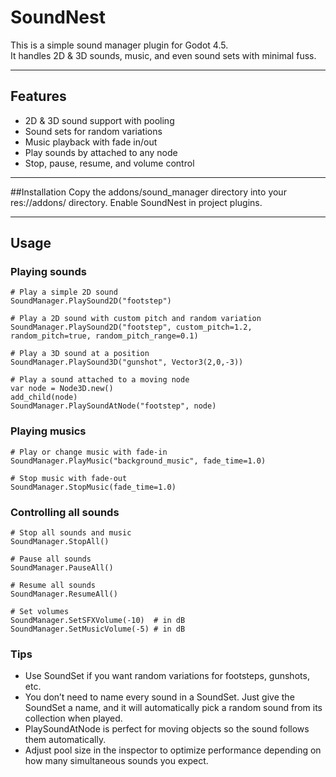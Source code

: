 # SoundNest

This is a simple sound manager plugin for Godot 4.5.  
It handles 2D & 3D sounds, music, and even sound sets with minimal fuss. 

---

## Features

- 2D & 3D sound support with pooling  
- Sound sets for random variations  
- Music playback with fade in/out  
- Play sounds by attached to any node 
- Stop, pause, resume, and volume control  

---

##Installation
Copy the addons/sound_manager directory into your res://addons/ directory.
Enable SoundNest in project plugins.

---

## Usage

### Playing sounds

```gdscript
# Play a simple 2D sound
SoundManager.PlaySound2D("footstep")

# Play a 2D sound with custom pitch and random variation
SoundManager.PlaySound2D("footstep", custom_pitch=1.2, random_pitch=true, random_pitch_range=0.1)

# Play a 3D sound at a position
SoundManager.PlaySound3D("gunshot", Vector3(2,0,-3))

# Play a sound attached to a moving node
var node = Node3D.new()
add_child(node)
SoundManager.PlaySoundAtNode("footstep", node)
```
### Playing musics

```gdscript
# Play or change music with fade-in 
SoundManager.PlayMusic("background_music", fade_time=1.0)

# Stop music with fade-out
SoundManager.StopMusic(fade_time=1.0)
```

### Controlling all sounds
```gdscript
# Stop all sounds and music
SoundManager.StopAll()

# Pause all sounds
SoundManager.PauseAll()

# Resume all sounds
SoundManager.ResumeAll()

# Set volumes
SoundManager.SetSFXVolume(-10)  # in dB
SoundManager.SetMusicVolume(-5) # in dB
```

### Tips
- Use SoundSet if you want random variations for footsteps, gunshots, etc. 
- You don’t need to name every sound in a SoundSet. Just give the SoundSet a name, and it will automatically pick a random sound from its collection when played.  
- PlaySoundAtNode is perfect for moving objects so the sound follows them automatically.
- Adjust pool size in the inspector to optimize performance depending on how many simultaneous sounds you expect.
